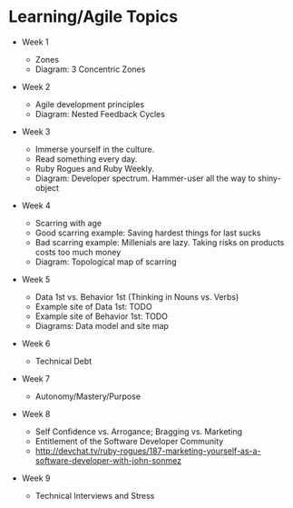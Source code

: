 # Learning/Agile Topics

* Week 1
  * Zones
  * Diagram: 3 Concentric Zones

* Week 2
  * Agile development principles
  * Diagram: Nested Feedback Cycles

* Week 3
  * Immerse yourself in the culture.
  * Read something every day.
  * Ruby Rogues and Ruby Weekly.
  * Diagram: Developer spectrum.  Hammer-user all the way to shiny-object

* Week 4
  * Scarring with age
  * Good scarring example: Saving hardest things for last sucks
  * Bad scarring example: Millenials are lazy.  Taking risks on products costs too much money
  * Diagram: Topological map of scarring

* Week 5
  * Data 1st vs. Behavior 1st (Thinking in Nouns vs. Verbs)
  * Example site of Data 1st: TODO
  * Example site of Behavior 1st: TODO
  * Diagrams: Data model and site map

* Week 6
  * Technical Debt

* Week 7
  * Autonomy/Mastery/Purpose

* Week 8
  * Self Confidence vs. Arrogance; Bragging vs. Marketing
  * Entitlement of the Software Developer Community
  * http://devchat.tv/ruby-rogues/187-marketing-yourself-as-a-software-developer-with-john-sonmez

* Week 9
  * Technical Interviews and Stress
